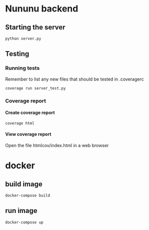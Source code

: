 # Nununu backend

## Starting the server
  ```
  python server.py
  ```

## Testing
### Running tests
  Remember to list any new files that should be tested in .coveragerc

  ```
  coverage run server_test.py
  ```

### Coverage report
#### Create coverage report
  ```
  coverage html
  ```

#### View coverage report
Open the file htmlcov/index.html in a web browser


# docker

## build image
  ```
  docker-compose build
  ```

## run image
  ```
  docker-compose up
  ```
